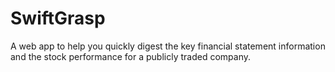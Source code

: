 # SwiftGrasp

A web app to help you quickly digest the key financial statement information and the stock performance for a publicly traded company.